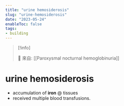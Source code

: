 ```yaml
---
title: "urine hemosiderosis"
slug: "urine-hemosiderosis"
date: "2023-05-24"
enableToc: false
tags:
- building
---
```


> [!info]
>
> 🌱 來自: [[Paroxysmal nocturnal hemoglobinuria]]

# urine hemosiderosis

* accumulation of **iron** @ tissues
* received multiple blood transfusions.
